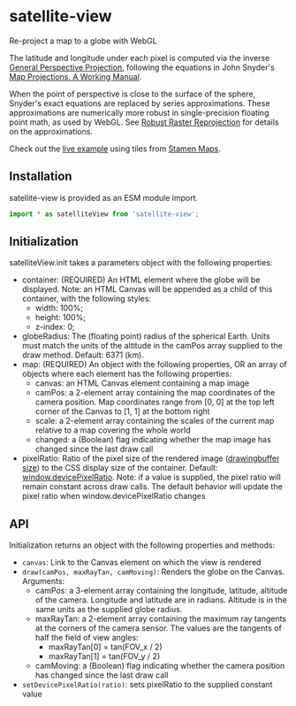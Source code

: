 # satellite-view

Re-project a map to a globe with WebGL

The latitude and longitude under each pixel is computed via the inverse
[General Perspective Projection](https://en.wikipedia.org/wiki/General_Perspective_projection), 
following the equations in John Snyder's
[Map Projections, A Working Manual](https://pubs.usgs.gov/pp/1395/report.pdf).

When the point of perspective is close to the surface of the sphere, Snyder's
exact equations are replaced by series approximations. These approximations
are numerically more robust in single-precision floating point math, as used
by WebGL. See 
[Robust Raster Reprojection](https://observablehq.com/@jjhembd/robust-raster-reprojection)
for details on the approximations.

Check out the 
[live example](https://globeletjs.github.io/satellite-view/examples/stamen/index.html)
using tiles from [Stamen Maps](http://maps.stamen.com).

## Installation
satellite-view is provided as an ESM module import.
```javascript
import * as satelliteView from 'satellite-view';
```

## Initialization
satelliteView.init takes a parameters object with the following properties:
- container: (REQUIRED) An HTML element where the globe will be displayed. 
  Note: an HTML Canvas will be appended as a child of this container, with the 
  following styles:
  - width: 100%;
  - height: 100%;
  - z-index: 0;
- globeRadius: The (floating point) radius of the spherical Earth. Units must
  match the units of the altitude in the camPos array supplied to the draw
  method. Default: 6371 (km).
- map: (REQUIRED) An object with the following properties, OR an array of
  objects where each element has the following properties:
  - canvas: an HTML Canvas element containing a map image
  - camPos: a 2-element array containing the map coordinates of the camera
    position. Map coordinates range from [0, 0] at the top left corner of the
    Canvas to [1, 1] at the bottom right
  - scale: a 2-element array containing the scales of the current map relative
    to a map covering the whole world
  - changed: a (Boolean) flag indicating whether the map image has changed
    since the last draw call
- pixelRatio: Ratio of the pixel size of the rendered image ([drawingbuffer
  size]) to the CSS display size of the container. Default:
  [window.devicePixelRatio]. Note: if a value is supplied, the pixel ratio
  will remain constant across draw calls. The default behavior will update
  the pixel ratio when window.devicePixelRatio changes

[drawingbuffer size]: https://developer.mozilla.org/en-US/docs/Web/API/WebGLRenderingContext/drawingBufferWidth
[window.devicePixelRatio]: https://developer.mozilla.org/en-US/docs/Web/API/Window/devicePixelRatio

## API
Initialization returns an object with the following properties and methods:
- `canvas`: Link to the Canvas element on which the view is rendered
- `draw(camPos, maxRayTan, camMoving)`: Renders the globe on the Canvas. 
  Arguments:
  - camPos: a 3-element array containing the longitude, latitude, altitude of
    the camera. Longitude and latitude are in radians. Altitude is in the same
    units as the supplied globe radius.
  - maxRayTan: a 2-element array containing the maximum ray tangents at the
    corners of the camera sensor. The values are the tangents of half the field
    of view angles:
      - maxRayTan[0] = tan(FOV_x / 2)
      - maxRayTan[1] = tan(FOV_y / 2)
  - camMoving: a (Boolean) flag indicating whether the camera position has
    changed since the last draw call
- `setDevicePixelRatio(ratio)`: sets pixelRatio to the supplied constant value
